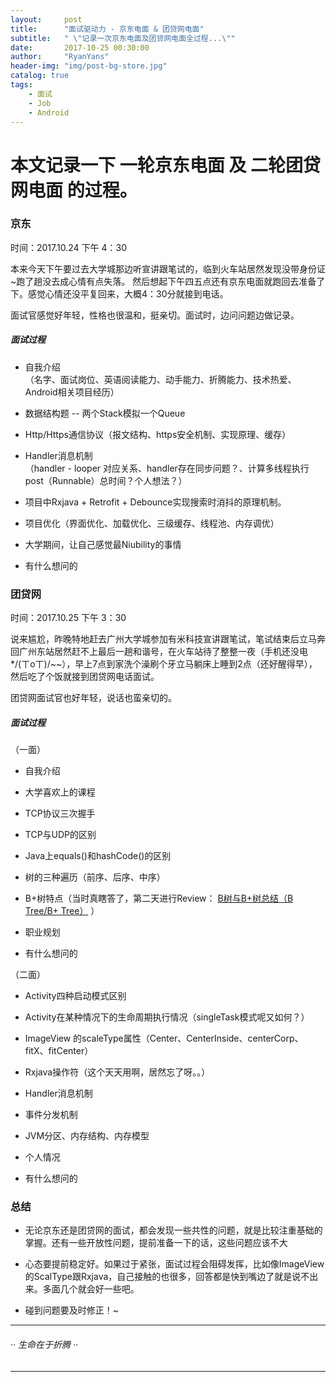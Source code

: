```yaml
---
layout:     post
title:      "面试驱动力 - 京东电面 & 团贷网电面"
subtitle:   " \"记录一次京东电面及团贷网电面全过程...\""
date:       2017-10-25 00:30:00
author:     "RyanYans"
header-img: "img/post-bg-store.jpg"
catalog: true
tags:
    - 面试
    - Job
    - Android
---
```


# 本文记录一下 一轮京东电面 及 二轮团贷网电面 的过程。

### 京东

时间：2017.10.24 下午 4：30

本来今天下午要过去大学城那边听宣讲跟笔试的，临到火车站居然发现没带身份证~跑了趟没去成心情有点失落。
然后想起下午四五点还有京东电面就跑回去准备了下。感觉心情还没平复回来，大概4：30分就接到电话。

面试官感觉好年轻，性格也很温和，挺亲切。面试时，边问问题边做记录。

##### 面试过程

* 自我介绍  
 （名字、面试岗位、英语阅读能力、动手能力、折腾能力、技术热爱、Android相关项目经历）

* 数据结构题 -- 两个Stack模拟一个Queue

* Http/Https通信协议（报文结构、https安全机制、实现原理、缓存）

* Handler消息机制  
（handler - looper 对应关系、handler存在同步问题？、计算多线程执行post（Runnable）总时间？个人想法？）

* 项目中Rxjava + Retrofit + Debounce实现搜索时消抖的原理机制。
  
* 项目优化（界面优化、加载优化、三级缓存、线程池、内存调优）

* 大学期间，让自己感觉最Niubility的事情

* 有什么想问的



### 团贷网

时间：2017.10.25 下午 3：30

说来尴尬，昨晚特地赶去广州大学城参加有米科技宣讲跟笔试，笔试结束后立马奔回广州东站居然赶不上最后一趟和谐号，在火车站待了整整一夜（手机还没电 */(ㄒoㄒ)/~~），早上7点到家洗个澡刷个牙立马躺床上睡到2点（还好醒得早），然后吃了个饭就接到团贷网电话面试。

团贷网面试官也好年轻，说话也蛮亲切的。

##### 面试过程

（一面）
* 自我介绍

* 大学喜欢上的课程

* TCP协议三次握手

* TCP与UDP的区别

* Java上equals()和hashCode()的区别

* 树的三种遍历（前序、后序、中序）

* B+树特点（当时真瞎答了，第二天进行Review： [B树与B+树总结（B Tree/B+ Tree）](http://ryanyans.github.io/2017/10/22/btree/) ）

* 职业规划

* 有什么想问的


（二面）

* Activity四种启动模式区别

* Activity在某种情况下的生命周期执行情况（singleTask模式呢又如何？）

* ImageView 的scaleType属性（Center、CenterInside、centerCorp、fitX、fitCenter）

* Rxjava操作符（这个天天用啊，居然忘了呀。。）

* Handler消息机制

* 事件分发机制

* JVM分区、内存结构、内存模型

* 个人情况

* 有什么想问的


### 总结

* 无论京东还是团贷网的面试，都会发现一些共性的问题，就是比较注重基础的掌握。还有一些开放性问题，提前准备一下的话，这些问题应该不大

* 心态要提前稳定好。如果过于紧张，面试过程会阻碍发挥，比如像ImageView的ScalType跟Rxjava，自己接触的也很多，回答都是快到嘴边了就是说不出来。多面几个就会好一些吧。

* 碰到问题要及时修正！~

--------------------------

###### ·· 生命在于折腾 ··

--------------------------
